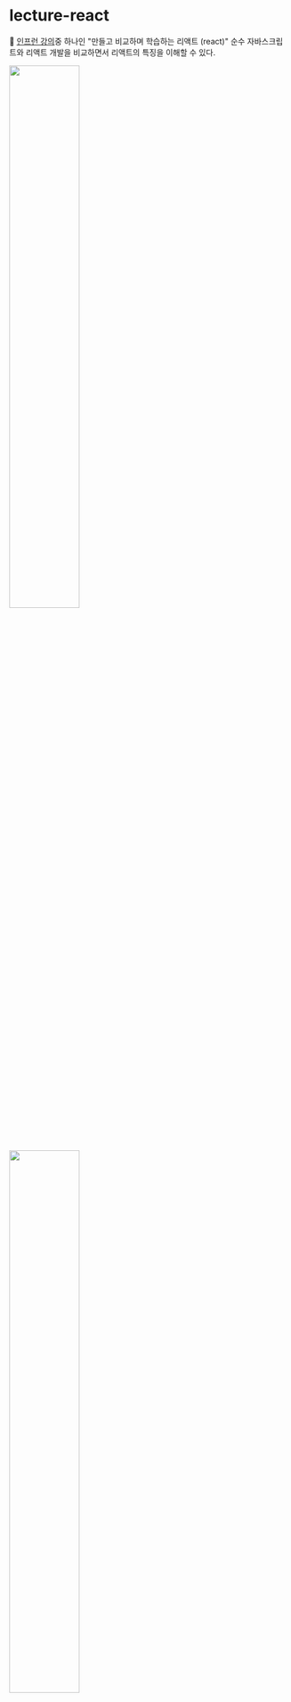 # lecture-react

📌 <a href="https://www.inflearn.com/course/%EB%A7%8C%EB%93%A4%EB%A9%B4%EC%84%9C-%ED%95%99%EC%8A%B5%ED%95%98%EB%8A%94-%EB%A6%AC%EC%95%A1%ED%8A%B8#">인프런 강의</a>중 하나인 "만들고 비교하며 학습하는 리액트 (react)"
순수 자바스크립트와 리액트 개발을 비교하면서 리액트의 특징을 이해할 수 있다.


<img src="https://cdn.inflearn.com/public/files/courses/326905/53936126-f7a7-4801-be97-6a8a867728df/%E1%84%89%E1%85%B3%E1%84%8F%E1%85%B3%E1%84%85%E1%85%B5%E1%86%AB%E1%84%89%E1%85%A3%E1%86%BA%202021-04-29%20%E1%84%8B%E1%85%A9%E1%84%8C%E1%85%A5%E1%86%AB%208.55.47.png" width="50%">

<img src="https://cdn.inflearn.com/public/files/courses/326905/07ba8a4f-fd32-489c-b7e5-78ea07c91077/%E1%84%89%E1%85%B3%E1%84%8F%E1%85%B3%E1%84%85%E1%85%B5%E1%86%AB%E1%84%89%E1%85%A3%E1%86%BA%202021-04-29%20%E1%84%8B%E1%85%A9%E1%84%8C%E1%85%A5%E1%86%AB%208.55.55.png" width="50%">

<img src="https://cdn.inflearn.com/public/files/courses/326905/15886afd-88a3-4a93-ac53-3b24db8d6f7b/%E1%84%89%E1%85%B3%E1%84%8F%E1%85%B3%E1%84%85%E1%85%B5%E1%86%AB%E1%84%89%E1%85%A3%E1%86%BA%202021-04-29%20%E1%84%8B%E1%85%A9%E1%84%8C%E1%85%A5%E1%86%AB%208.55.47.png" width="50%">


https://excited-kilogram-5f6.notion.site/4f471f0159c243b098fcf79b39c17a72?v=61950d7f85ec49e6a3cc1ed0fdd64c03
